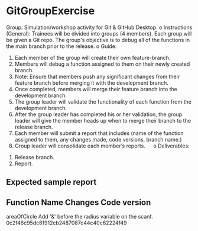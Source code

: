 # GitGroupExercise
Group: Simulation/workshop activity for Git & GitHub Desktop.
o	Instructions (General): Trainees will be divided into groups (4 members). Each group will be given a Git repo. The group's objective is to debug all of the functions in the main branch prior to the release.
o	Guide:
1.	Each member of the group will create their own feature-branch. 
2.	Members will debug a function assigned to them on their newly created branch.
3.	Note: Ensure that members push any significant changes from their feature branch before merging it with the development branch.
4.	Once completed, members will merge their feature branch into the development branch. 
5.	The group leader will validate the functionality of each function from the development branch.
6.	After the group leader has completed his or her validation, the group leader will give the member heads up when to merge their branch to the release branch.
7.	Each member will submit a report that includes (name of the function assigned to them, any changes made, code versions, branch name.)
8.	Group leader will consolidate each member’s reports.
 
o	Deliverables:
1)	Release branch.
2)	Report.

Expected sample report
------------------------------------------------------------------------------------------------------------------------------
Function Name	      Changes	Code                                            version
------------------------------------------------------------------------------------------------------------------------------
areaOfCircle	      Add '&' before the radius variable on the scanf.	      0c2f46c95dc81912cb2487087c44c40c62224f49
